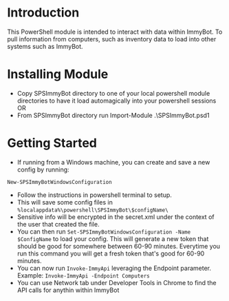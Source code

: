 
# Introduction 
This PowerShell module is intended to interact with data within ImmyBot. To pull information from computers, such as inventory data to load into other systems such as ImmyBot.
# Installing Module
- Copy SPSImmyBot directory to one of your local powershell module directories to have it load automagically into your powershell sessions
OR
- From SPSImmyBot directory run Import-Module .\SPSImmyBot.psd1

# Getting Started
- If running from a Windows machine, you can create and save a new config by running:

```New-SPSImmyBotWindowsConfiguration```

- Follow the instructions in powershell terminal to setup.
- This will save some config files in ```%localappdata%\powershell\SPSImmyBot\$configName\```
- Sensitive info will be encrypted in the secret.xml under the context of the user that created the file.
- You can then run ```Set-SPSImmyBotWindowsConfiguration -Name $ConfigName``` to load your config. This will generate a new token that should be good for somewhere between 60-90 minutes. Everytime you run this command you will get a fresh token that's good for 60-90 minutes.
- You can now run ```Invoke-ImmyApi``` leveraging the Endpoint parameter. Example: ```Invoke-ImmyApi -Endpoint Computers```
- You can use Network tab under Developer Tools in Chrome to find the API calls for anythin within ImmyBot

